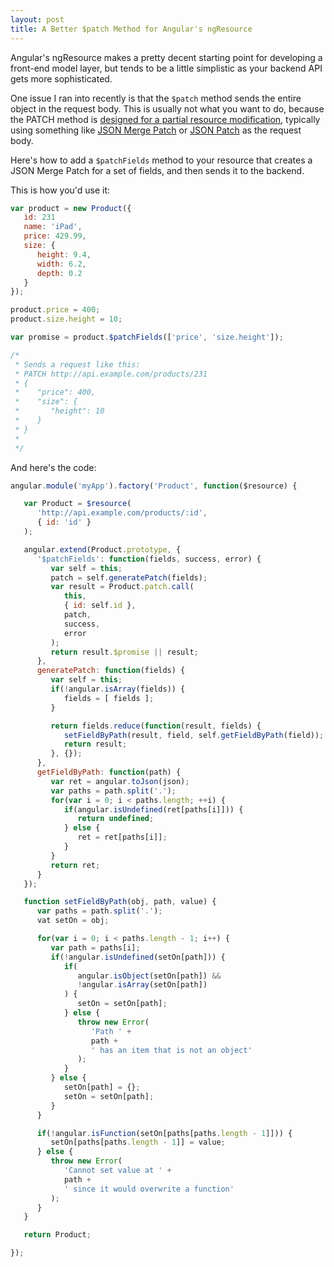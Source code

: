 ```yaml
---
layout: post
title: A Better $patch Method for Angular's ngResource
---
```


Angular's ngResource makes a pretty decent starting point for developing a front-end model layer, but tends to be a little simplistic as your backend API gets more sophisticated.

One issue I ran into recently is that the `$patch` method sends the entire object in the request body. This is usually not what you want to do, because the PATCH method is [designed for a partial resource modification](https://tools.ietf.org/html/rfc5789), typically using something like [JSON Merge Patch](https://tools.ietf.org/html/rfc7386) or [JSON Patch](https://tools.ietf.org/html/rfc6902) as the request body.

Here's how to add a `$patchFields` method to your resource that creates a JSON Merge Patch for a set of fields, and then sends it to the backend.

This is how you'd use it:

```js
var product = new Product({
   id: 231
   name: 'iPad',
   price: 429.99,
   size: {
      height: 9.4,
      width: 6.2,
      depth: 0.2
   }
});

product.price = 400;
product.size.height = 10;

var promise = product.$patchFields(['price', 'size.height']);

/*
 * Sends a request like this:
 * PATCH http://api.example.com/products/231
 * {
 *    "price": 400,
 *    "size": {
 *       "height": 10
 *    }
 * }
 *
 */
```

And here's the code:

```js
angular.module('myApp').factory('Product', function($resource) {

   var Product = $resource(
      'http://api.example.com/products/:id',
      { id: 'id' }
   );

   angular.extend(Product.prototype, {
      '$patchFields': function(fields, success, error) {
         var self = this;
         patch = self.generatePatch(fields);
         var result = Product.patch.call(
            this,
            { id: self.id },
            patch,
            success,
            error
         );
         return result.$promise || result;
      },
      generatePatch: function(fields) {
         var self = this;
         if(!angular.isArray(fields)) {
            fields = [ fields ];
         }

         return fields.reduce(function(result, fields) {
            setFieldByPath(result, field, self.getFieldByPath(field));
            return result;
         }, {});
      },
      getFieldByPath: function(path) {
         var ret = angular.toJson(json);
         var paths = path.split('.');
         for(var i = 0; i < paths.length; ++i) {
            if(angular.isUndefined(ret[paths[i]])) {
               return undefined;
            } else {
               ret = ret[paths[i]];
            }
         }
         return ret;
      }
   });

   function setFieldByPath(obj, path, value) {
      var paths = path.split('.');
      vat setOn = obj;

      for(var i = 0; i < paths.length - 1; i++) {
         var path = paths[i];
         if(!angular.isUndefined(setOn[path])) {
            if(
               angular.isObject(setOn[path]) &&
               !angular.isArray(setOn[path])
            ) {
               setOn = setOn[path];
            } else {
               throw new Error(
                  'Path ' +
                  path +
                  ' has an item that is not an object'
               );
            }
         } else {
            setOn[path] = {};
            setOn = setOn[path];
         }
      }

      if(!angular.isFunction(setOn[paths[paths.length - 1]])) {
         setOn[paths[paths.length - 1]] = value;
      } else {
         throw new Error(
            'Cannot set value at ' +
            path +
            ' since it would overwrite a function'
         );
      }
   }

   return Product;

});
```
